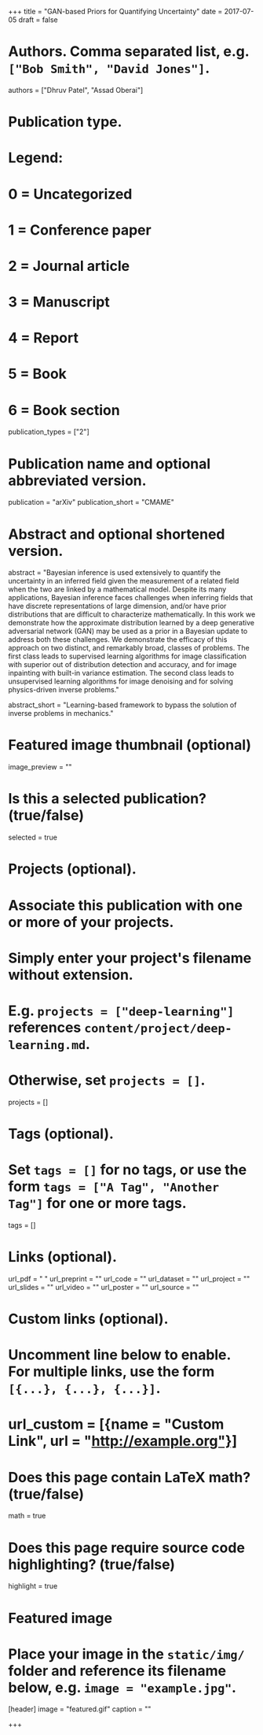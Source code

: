 +++
title = "GAN-based Priors for Quantifying Uncertainty"
date = 2017-07-05
draft = false

# Authors. Comma separated list, e.g. `["Bob Smith", "David Jones"]`.
authors = ["Dhruv Patel", "Assad Oberai"]

# Publication type.
# Legend:
# 0 = Uncategorized
# 1 = Conference paper
# 2 = Journal article
# 3 = Manuscript
# 4 = Report
# 5 = Book
# 6 = Book section
publication_types = ["2"]

# Publication name and optional abbreviated version.
publication = "arXiv"
publication_short = "CMAME"

# Abstract and optional shortened version.
abstract = "Bayesian inference is used extensively to quantify the uncertainty in an inferred field given the measurement of a related field when the two are linked by a mathematical model. Despite its many applications, Bayesian inference faces challenges when inferring fields that have discrete representations of large dimension, and/or have prior distributions that are difficult to characterize mathematically. In this work we demonstrate how the approximate distribution learned by a deep generative adversarial network (GAN) may be used as a prior in a Bayesian update to address both these challenges. We demonstrate the efficacy of this approach on two distinct, and remarkably broad, classes of problems. The first class leads to supervised learning algorithms for image classification with superior out of distribution detection and accuracy, and for image inpainting with built-in variance estimation. The second class leads to unsupervised learning algorithms for image denoising and for solving physics-driven inverse problems."

abstract_short = "Learning-based framework to bypass the solution of inverse problems in mechanics."

# Featured image thumbnail (optional)
image_preview = ""

# Is this a selected publication? (true/false)
selected = true

# Projects (optional).
#   Associate this publication with one or more of your projects.
#   Simply enter your project's filename without extension.
#   E.g. `projects = ["deep-learning"]` references `content/project/deep-learning.md`.
#   Otherwise, set `projects = []`.
projects = []

# Tags (optional).
#   Set `tags = []` for no tags, or use the form `tags = ["A Tag", "Another Tag"]` for one or more tags.
tags = []

# Links (optional).
url_pdf = "  "
url_preprint = ""
url_code = ""
url_dataset = ""
url_project = ""
url_slides = ""
url_video = ""
url_poster = ""
url_source = ""

# Custom links (optional).
#   Uncomment line below to enable. For multiple links, use the form `[{...}, {...}, {...}]`.
# url_custom = [{name = "Custom Link", url = "http://example.org"}]

# Does this page contain LaTeX math? (true/false)
math = true

# Does this page require source code highlighting? (true/false)
highlight = true

# Featured image
# Place your image in the `static/img/` folder and reference its filename below, e.g. `image = "example.jpg"`.
[header]
image = "featured.gif"
caption = ""

+++
